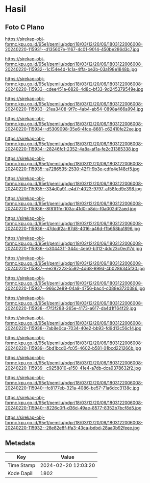 # Hasil

## Foto C Plano

https://sirekap-obj-formc.kpu.go.id/95e1/pemilu/pdpr/18/03/12/20/06/1803122006008-20240220-115931--d135607e-1167-4c01-9014-450be286d3c7.jpg

https://sirekap-obj-formc.kpu.go.id/95e1/pemilu/pdpr/18/03/12/20/06/1803122006008-20240220-115932--1c154e4d-1c1a-4ffa-be3b-03a198e1848b.jpg

https://sirekap-obj-formc.kpu.go.id/95e1/pemilu/pdpr/18/03/12/20/06/1803122006008-20240220-115933--cdee451a-6826-4d8c-bf33-9d245379549e.jpg

https://sirekap-obj-formc.kpu.go.id/95e1/pemilu/pdpr/18/03/12/20/06/1803122006008-20240220-115933--21ea3408-9f7c-4ab4-ab54-0898a466a994.jpg

https://sirekap-obj-formc.kpu.go.id/95e1/pemilu/pdpr/18/03/12/20/06/1803122006008-20240220-115934--d5309098-35e6-4fce-8681-c62410fe22ee.jpg

https://sirekap-obj-formc.kpu.go.id/95e1/pemilu/pdpr/18/03/12/20/06/1803122006008-20240220-115934--28246fc1-2352-4a8a-af1a-fe2c31385338.jpg

https://sirekap-obj-formc.kpu.go.id/95e1/pemilu/pdpr/18/03/12/20/06/1803122006008-20240220-115935--a7286535-2530-42f1-9b3e-cdfe4e148cf5.jpg

https://sirekap-obj-formc.kpu.go.id/95e1/pemilu/pdpr/18/03/12/20/06/1803122006008-20240220-115935--334d0a91-e4d7-4023-9797-af58fcd9e398.jpg

https://sirekap-obj-formc.kpu.go.id/95e1/pemilu/pdpr/18/03/12/20/06/1803122006008-20240220-115936--8f81f1fe-103a-41d0-b8dc-f0a002df2aed.jpg

https://sirekap-obj-formc.kpu.go.id/95e1/pemilu/pdpr/18/03/12/20/06/1803122006008-20240220-115936--47dcdf2a-87d8-4016-a46d-f1b658ba1896.jpg

https://sirekap-obj-formc.kpu.go.id/95e1/pemilu/pdpr/18/03/12/20/06/1803122006008-20240220-115936--b304431f-344c-4eb0-b312-4dc23c0ed17d.jpg

https://sirekap-obj-formc.kpu.go.id/95e1/pemilu/pdpr/18/03/12/20/06/1803122006008-20240220-115937--ee287223-5592-4d68-999d-4b0286345f30.jpg

https://sirekap-obj-formc.kpu.go.id/95e1/pemilu/pdpr/18/03/12/20/06/1803122006008-20240220-115937--966c2e89-04a9-4756-bac4-c088e3720386.jpg

https://sirekap-obj-formc.kpu.go.id/95e1/pemilu/pdpr/18/03/12/20/06/1803122006008-20240220-115938--f7f3f288-265e-4173-a617-da4d1f164f29.jpg

https://sirekap-obj-formc.kpu.go.id/95e1/pemilu/pdpr/18/03/12/20/06/1803122006008-20240220-115938--7ab8e0ca-7034-40e2-bb93-fd9d13c56c14.jpg

https://sirekap-obj-formc.kpu.go.id/95e1/pemilu/pdpr/18/03/12/20/06/1803122006008-20240220-115939--5bd1bcd0-fc05-4602-b581-01bcd221266b.jpg

https://sirekap-obj-formc.kpu.go.id/95e1/pemilu/pdpr/18/03/12/20/06/1803122006008-20240220-115939--c9258810-e150-41e4-a7db-dca9378632f2.jpg

https://sirekap-obj-formc.kpu.go.id/95e1/pemilu/pdpr/18/03/12/20/06/1803122006008-20240220-115940--fc8177eb-321a-4086-be57-71a6dcc3138c.jpg

https://sirekap-obj-formc.kpu.go.id/95e1/pemilu/pdpr/18/03/12/20/06/1803122006008-20240220-115940--8226c0ff-d36d-49ae-8577-8352b7bcf8d5.jpg

https://sirekap-obj-formc.kpu.go.id/95e1/pemilu/pdpr/18/03/12/20/06/1803122006008-20240220-115932--28e82e8f-ffa3-43ca-bdbd-28aa0b92feee.jpg


## Metadata

| Key        | Value               |
| ---------- | ------------------- |
| Time Stamp | 2024-02-20 12:03:20 |
| Kode Dapil | 1802                |



